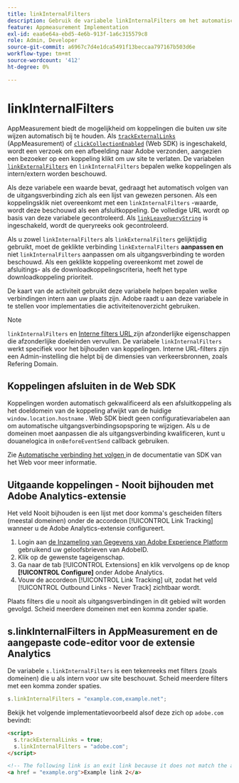 ```yaml
---
title: linkInternalFilters
description: Gebruik de variabele linkInternalFilters om het automatisch volgen van de uitgangsverbinding te helpen.
feature: Appmeasurement Implementation
exl-id: eaa6e64a-ebd5-4e6b-913f-1a6c315579c8
role: Admin, Developer
source-git-commit: a6967c7d4e1dca5491f13beccaa797167b503d6e
workflow-type: tm+mt
source-wordcount: '412'
ht-degree: 0%

---
```


# linkInternalFilters

AppMeasurement biedt de mogelijkheid om koppelingen die buiten uw site wijzen automatisch bij te houden. Als [`trackExternalLinks`](trackexternallinks.md) (AppMeasurement) of [`clickCollectionEnabled`](trackdownloadlinks.md) (Web SDK) is ingeschakeld, wordt een verzoek om een afbeelding naar Adobe verzonden, aangezien een bezoeker op een koppeling klikt om uw site te verlaten. De variabelen [`linkExternalFilters`](linkexternalfilters.md) en `linkInternalFilters` bepalen welke koppelingen als intern/extern worden beschouwd.

Als deze variabele een waarde bevat, gedraagt het automatisch volgen van de uitgangsverbinding zich als een lijst van gewezen personen. Als een koppelingsklik niet overeenkomt met een `linkInternalFilters` -waarde, wordt deze beschouwd als een afsluitkoppeling. De volledige URL wordt op basis van deze variabele gecontroleerd. Als [`linkLeaveQueryString`](linkleavequerystring.md) is ingeschakeld, wordt de queryreeks ook gecontroleerd.

Als u zowel `linkInternalFilters` als `linkExternalFilters` gelijktijdig gebruikt, moet de geklikte verbinding `linkExternalFilters` **aanpassen en** niet `linkInternalFilters` aanpassen om als uitgangsverbinding te worden beschouwd. Als een geklikte koppeling overeenkomt met zowel de afsluitings- als de downloadkoppelingscriteria, heeft het type downloadkoppeling prioriteit.

De kaart van de activiteit gebruikt deze variabele helpen bepalen welke verbindingen intern aan uw plaats zijn. Adobe raadt u aan deze variabele in te stellen voor implementaties die activiteitenoverzicht gebruiken.

>[!NOTE]
>
>`linkInternalFilters` en [ Interne filters URL ](/help/admin/tools/manage-rs/edit-settings/general/internal-url-filter-admin.md) zijn afzonderlijke eigenschappen die afzonderlijke doeleinden vervullen. De variabele `linkInternalFilters` werkt specifiek voor het bijhouden van koppelingen. Interne URL-filters zijn een Admin-instelling die helpt bij de dimensies van verkeersbronnen, zoals Refering Domain.

## Koppelingen afsluiten in de Web SDK

Koppelingen worden automatisch gekwalificeerd als een afsluitkoppeling als het doeldomein van de koppeling afwijkt van de huidige `window.location.hostname` . Web SDK biedt geen configuratievariabelen aan om automatische uitgangsverbindingsopsporing te wijzigen. Als u de domeinen moet aanpassen die als uitgangsverbinding kwalificeren, kunt u douanelogica in `onBeforeEventSend` callback gebruiken.

Zie [ Automatische verbinding het volgen ](https://experienceleague.adobe.com/docs/experience-platform/edge/data-collection/track-links.html#automaticLinkTracking) in de documentatie van SDK van het Web voor meer informatie.

## Uitgaande koppelingen - Nooit bijhouden met Adobe Analytics-extensie

Het veld Nooit bijhouden is een lijst met door komma&#39;s gescheiden filters (meestal domeinen) onder de accordeon [!UICONTROL Link Tracking] wanneer u de Adobe Analytics-extensie configureert.

1. Login aan [ de Inzameling van Gegevens van Adobe Experience Platform ](https://experience.adobe.com/data-collection) gebruikend uw geloofsbrieven van AdobeID.
2. Klik op de gewenste tageigenschap.
3. Ga naar de tab [!UICONTROL Extensions] en klik vervolgens op de knop **[!UICONTROL Configure]** onder Adobe Analytics.
4. Vouw de accordeon [!UICONTROL Link Tracking] uit, zodat het veld [!UICONTROL Outbound Links - Never Track] zichtbaar wordt.

Plaats filters die u nooit als uitgangsverbindingen in dit gebied wilt worden gevolgd. Scheid meerdere domeinen met een komma zonder spatie.

## s.linkInternalFilters in AppMeasurement en de aangepaste code-editor voor de extensie Analytics

De variabele `s.linkInternalFilters` is een tekenreeks met filters (zoals domeinen) die u als intern voor uw site beschouwt. Scheid meerdere filters met een komma zonder spaties.

```js
s.linkInternalFilters = "example.com,example.net";
```

Bekijk het volgende implementatievoorbeeld alsof deze zich op `adobe.com` bevindt:

```html
<script>
  s.trackExternalLinks = true;
  s.linkInternalFilters = "adobe.com";
</script>

<!-- The following link is an exit link because it does not match the anything under linkInternalFilters -->
<a href = "example.org">Example link 2</a>
```
